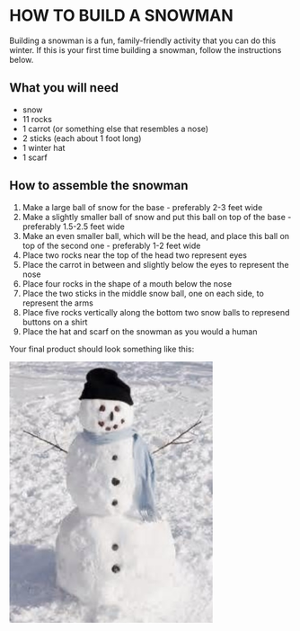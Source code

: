 # HOW TO BUILD A SNOWMAN

Building a snowman is a fun, family-friendly activity that you can do this winter.  If this is your first time building a snowman, follow the instructions below.

## What you will need
- snow
- 11 rocks
- 1 carrot (or something else that resembles a nose)
- 2 sticks (each about 1 foot long)
- 1 winter hat
- 1 scarf

## How to assemble the snowman
1. Make a large ball of snow for the base - preferably 2-3 feet wide
2. Make a slightly smaller ball of snow and put this ball on top of the base - preferably 1.5-2.5 feet wide
3. Make an even smaller ball, which will be the head, and place this ball on top of the second one - preferably 1-2 feet wide
4. Place two rocks near the top of the head two represent eyes
5. Place the carrot in between and slightly below the eyes to represent the nose
6. Place four rocks in the shape of a mouth below the nose
7. Place the two sticks in the middle snow ball, one on each side, to represent the arms
8. Place five rocks vertically along the bottom two snow balls to represend buttons on a shirt
9. Place the hat and scarf on the snowman as you would a human

Your final product should look something like this:

![Insert photo](/snowman.jpg)
